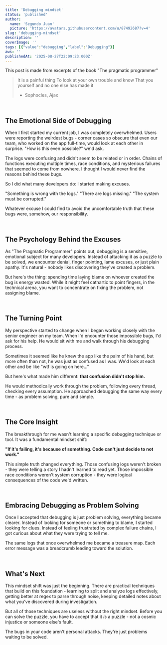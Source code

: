 ```yaml
---
title: 'Debugging mindset'
status: 'published'
author:
  name: 'Segundo Juan'
  picture: 'https://avatars.githubusercontent.com/u/87492687?v=4'
slug: 'debugging-mindset'
description: ''
coverImage: ''
tags: [{"value":"debugging","label":"Debugging"}]
aws: ''
publishedAt: '2025-08-27T22:09:23.000Z'
---
```


This post is made from excerpts of the book "The pragmatic programmer"

> It is a painful thing To look at your own trouble and know That you yourself and no one else has made it
>
> - Sophocles, Ajax

&nbsp;

## The Emotional Side of Debugging

When I first started my current job, I was completely overwhelmed. Users were reporting the weirdest bugs - corner cases so obscure that even our team, who worked on the app full-time, would look at each other in surprise. "How is this even possible?" we'd ask.

The logs were confusing and didn't seem to be related or in order. Chains of functions executing multiple times, race conditions, and mysterious failures that seemed to come from nowhere. I thought I would never find the reasons behind these bugs.

So I did what many developers do: I started making excuses.

"Something is wrong with the logs." "There are logs missing." "The system must be corrupted."

Whatever excuse I could find to avoid the uncomfortable truth that these bugs were, somehow, our responsibility.

&nbsp;

## The Psychology Behind the Excuses

As "The Pragmatic Programmer" points out, debugging is a sensitive, emotional subject for many developers. Instead of attacking it as a puzzle to be solved, we encounter denial, finger pointing, lame excuses, or just plain apathy. It's natural - nobody likes discovering they've created a problem.

But here's the thing: spending time laying blame on whoever created the bug is energy wasted. While it might feel cathartic to point fingers, in the technical arena, you want to concentrate on fixing the problem, not assigning blame.

&nbsp;

## The Turning Point

My perspective started to change when I began working closely with the senior engineer on my team. When I'd encounter those impossible bugs, I'd ask for his help. He would sit with me and walk through his debugging process.

Sometimes it seemed like he knew the app like the palm of his hand, but more often than not, he was just as confused as I was. We'd look at each other and be like "wtf is going on here..."

But here's what made him different: **that confusion didn't stop him.**

He would methodically work through the problem, following every thread, checking every assumption. He approached debugging the same way every time - as problem solving, pure and simple.

&nbsp;

## The Core Insight

The breakthrough for me wasn't learning a specific debugging technique or tool. It was a fundamental mindset shift:

**"If it's failing, it's because of something. Code can't just decide to not work."**

This simple truth changed everything. Those confusing logs weren't broken - they were telling a story I hadn't learned to read yet. Those impossible race conditions weren't system corruption - they were logical consequences of the code we'd written.

&nbsp;

## Embracing Debugging as Problem Solving

Once I accepted that debugging is just problem solving, everything became clearer. Instead of looking for someone or something to blame, I started looking for clues. Instead of feeling frustrated by complex failure chains, I got curious about what they were trying to tell me.

The same logs that once overwhelmed me became a treasure map. Each error message was a breadcrumb leading toward the solution.

&nbsp;

## What's Next

This mindset shift was just the beginning. There are practical techniques that build on this foundation - learning to split and analyze logs effectively, getting better at regex to parse through noise, keeping detailed notes about what you've discovered during investigation.

But all of those techniques are useless without the right mindset. Before you can solve the puzzle, you have to accept that it *is* a puzzle - not a cosmic injustice or someone else's fault.

The bugs in your code aren't personal attacks. They're just problems waiting to be solved.
